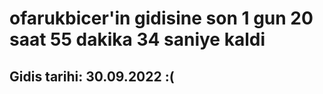 # ofarukbicer'in gidisine son 1 gun 20 saat 55 dakika 34 saniye kaldi

## Gidis tarihi: 30.09.2022 :(